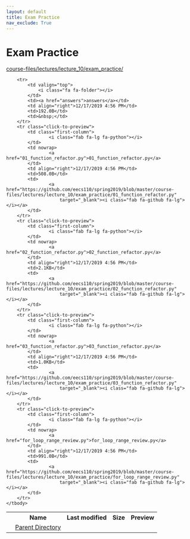 ```yaml
---
layout: default
title: Exam Practice
nav_exclude: True
---
```


# Exam Practice

[course-files/lectures/lecture_10/exam_practice/](.)

<table class="tbl-files">
    <tbody>
        <tr>
            <th valign="top"></th>
            <th>Name</th>
            <th>Last modified</th>
            <th>Size</th>
            <th>Preview</th>
        </tr>
        <tr>
            <td valign="top">
                <i class="fa fa-folder-open"></i>
            </td>
            <td><a href="../">Parent Directory</a></td>
            <td>&nbsp;</td>
            <td>&nbsp;</td>
            <td>&nbsp;</td>
        </tr>

        <tr>
            <td valign="top">
                <i class="fa fa-folder"></i>
            </td>
            <td><a href="answers">answers</a></td>
            <td align="right">12/17/2019 4:56 PM</td>
            <td>192.0B</td>
            <td>&nbsp;</td>
        </tr>
        <tr class="click-to-preview">
            <td class="first-column">
                    <i class="fab fa-lg fa-python"></i>
            </td>
            <td nowrap>
                    <a href="01_function_refactor.py">01_function_refactor.py</a>
            </td>
            <td align="right">12/17/2019 4:56 PM</td>
            <td>508.0B</td>
            <td>
                    <a href="https://github.com/eecs110/spring2019/blob/master/course-files/lectures/lecture_10/exam_practice/01_function_refactor.py"
                        target="_blank"><i class="fab fa-github fa-lg"></i></a>
            </td>
        </tr>
        <tr class="click-to-preview">
            <td class="first-column">
                    <i class="fab fa-lg fa-python"></i>
            </td>
            <td nowrap>
                    <a href="02_function_refactor.py">02_function_refactor.py</a>
            </td>
            <td align="right">12/17/2019 4:56 PM</td>
            <td>2.1KB</td>
            <td>
                    <a href="https://github.com/eecs110/spring2019/blob/master/course-files/lectures/lecture_10/exam_practice/02_function_refactor.py"
                        target="_blank"><i class="fab fa-github fa-lg"></i></a>
            </td>
        </tr>
        <tr class="click-to-preview">
            <td class="first-column">
                    <i class="fab fa-lg fa-python"></i>
            </td>
            <td nowrap>
                    <a href="03_function_refactor.py">03_function_refactor.py</a>
            </td>
            <td align="right">12/17/2019 4:56 PM</td>
            <td>1.0KB</td>
            <td>
                    <a href="https://github.com/eecs110/spring2019/blob/master/course-files/lectures/lecture_10/exam_practice/03_function_refactor.py"
                        target="_blank"><i class="fab fa-github fa-lg"></i></a>
            </td>
        </tr>
        <tr class="click-to-preview">
            <td class="first-column">
                    <i class="fab fa-lg fa-python"></i>
            </td>
            <td nowrap>
                    <a href="for_loop_range_review.py">for_loop_range_review.py</a>
            </td>
            <td align="right">12/17/2019 4:56 PM</td>
            <td>991.0B</td>
            <td>
                    <a href="https://github.com/eecs110/spring2019/blob/master/course-files/lectures/lecture_10/exam_practice/for_loop_range_review.py"
                        target="_blank"><i class="fab fa-github fa-lg"></i></a>
            </td>
        </tr>
    </tbody>
</table>

